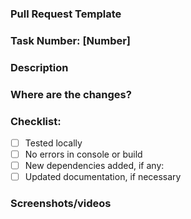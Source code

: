 ### Pull Request Template

### Task Number: [Number]
### Description


### Where are the changes?


### Checklist:
- [ ] Tested locally
- [ ] No errors in console or build
- [ ] New dependencies added, if any:
- [ ] Updated documentation, if necessary

### Screenshots/videos
